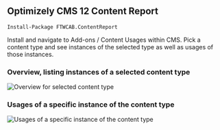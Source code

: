 ## Optimizely CMS 12 Content Report

```
Install-Package FTWCAB.ContentReport
```

Install and navigate to Add-ons / Content Usages within CMS.
Pick a content type and see instances of the selected type as well as usages of those instances.

### Overview, listing instances of a selected content type
![Overview for selected content type](https://www.ftwconsulting.se/img/scr1.png)

### Usages of a specific instance of the content type
![Usages of a specific instance of the content type](https://www.ftwconsulting.se/img/scr2.png)
